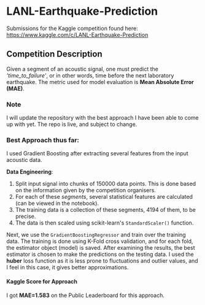 # LANL-Earthquake-Prediction
Submissions for the Kaggle competition found here: https://www.kaggle.com/c/LANL-Earthquake-Prediction

## Competition Description

Given a segment of an acoustic signal, one must predict the _'time\_to\_failure'_, or in other words, time before the next laboratory earthquake. The metric used for model evaluation is **Mean Absolute Error (MAE)**. 

### Note

I will update the repository with the best approach I have been able to come up with yet. The repo is live, and subject to change.

### Best Approach thus far:

I used Gradient Boosting after extracting several features from the input acoustic data.

**Data Engineering**: 
1. Split input signal into chunks of 150000 data points. This is done based on the information given by the competition organisers.
2. For each of these _segments_, several statistical features are calculated (can be viewed in the notebook).
3. The training data is a collection of these segments, 4194 of them, to be precise.
4. The data is then scaled using scikit-learn's ```StandardScaler()``` function.


Next, we use the ```GradientBoostingRegressor``` and train over the training data. The training is done using K-Fold cross validation, and for each fold, the estimator object (model) is saved. After examining the results, the best estimator is chosen to make the predictions on the testing data. I used the **huber** loss function as it is less prone to fluctuations and outlier values, and I feel in this case, it gives better approximations. 

#### Kaggle Score for Approach
I got **MAE=1.583** on the Public Leaderboard for this approach.
